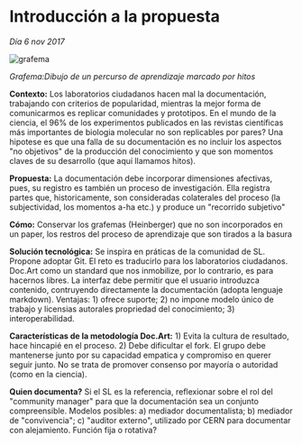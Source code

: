 # Introducción a la propuesta #
*Día 6 nov 2017*

![grafema](https://github.com/docART/docs/blob/recipe/prototyping/grafemas/docart27.jpeg)

*Grafema:Dibujo de un percurso de aprendizaje marcado por hitos*

**Contexto:** Los laboratorios ciudadanos hacen mal la documentación, trabajando con criterios de popularidad, mientras la mejor forma de comunicarmos es replicar comunidades y prototipos. En el mundo de la ciencia, el 96% de los experimentos publicados en las revistas científicas más importantes de biologia molecular no son replicables por pares? Una hipotese es que una falla de su documentación es no incluir los aspectos "no objetivos" de la producción del conocimiento y que son momentos claves de su desarrollo (que aquí llamamos hitos). 

**Propuesta:** La documentación debe incorporar dimensiones afectivas, pues, su registro es también un proceso de investigación. Ella registra partes que, historicamente, son consideradas colaterales del proceso (la subjectividad, los momentos a-ha etc.) y produce un "recorrido subjetivo" 

**Cómo:** Conservar los grafemas (Heinberger) que no son incorporados en un paper, los restros del proceso de aprendizaje que son tirados a la basura  

**Solución tecnológica:** Se inspira en práticas de la comunidad de SL. Propone adoptar Git. El reto es traducirlo para los laboratorios ciudadanos. Doc.Art como un standard que nos inmobilize, por lo contrario, es para hacernos libres. La interfaz debe permitir que el usuario introduzca contenido, contruyendo directamente la documentación (adopta lenguaje markdown). Ventajas: 1) ofrece suporte; 2) no impone modelo único de trabajo y licensias autorales propriedad del conocimiento; 3) interoperabilidad. 

**Características de la metodología Doc.Art:** 1) Evita la cultura de resultado, hace hincapié en el proceso. 2) Debe dificultar el fork. El grupo debe mantenerse junto por su capacidad empatica y compromiso en querer seguir junto. No se trata de promover consenso por mayoría o autoridad (como en la ciencia).

**Quien documenta?** Si el SL es la referencia, reflexionar sobre el rol del "community manager" para que la documentación sea un conjunto compreensible. Modelos posibles: a) mediador documentalista; b) mediador de "convivencia"; c) "auditor externo", utilizado por CERN para documentar con alejamiento. Función fija o rotativa? 
